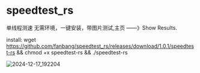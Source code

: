 # speedtest_rs
单线程测速 无需环境，一键安装，带图片测试,主页 ——》Show Results.

install:
wget https://github.com/fanbang/speedtest_rs/releases/download/1.0.1/speedtest-rs && chmod +x speedtest-rs && ./speedtest-rs

![2024-12-17_192204](https://github.com/user-attachments/assets/a38c0e91-d51c-4b99-9189-89d4d075ddba)
